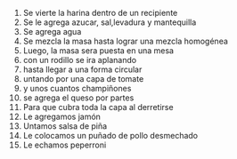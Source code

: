 1. Se vierte la harina dentro de un recipiente
2. Se le agrega azucar, sal,levadura y mantequilla
3. Se agrega agua
4. Se mezcla la masa hasta lograr una mezcla homogénea
5. Luego, la masa sera puesta en una mesa 
6. con un rodillo se ira aplanando 
7. hasta llegar a una forma circular 
8. untando por una capa de tomate
9. y unos cuantos champiñones
10. se agrega el queso por partes  
11. Para que cubra toda la capa al derretirse 
12. Le agregamos jamón 
13. Untamos salsa de piña 
14. Le colocamos un puñado de pollo desmechado
15. Le echamos peperroni

